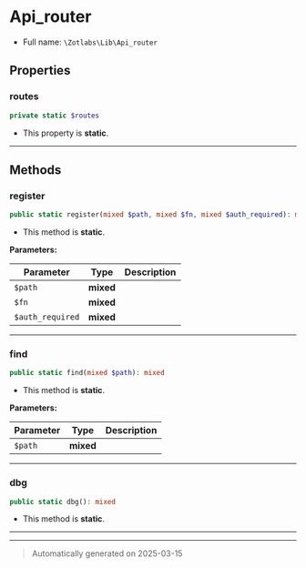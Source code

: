 
# Api_router





* Full name: `\Zotlabs\Lib\Api_router`



## Properties


### routes



```php
private static $routes
```



* This property is **static**.


***

## Methods


### register



```php
public static register(mixed $path, mixed $fn, mixed $auth_required): mixed
```



* This method is **static**.




**Parameters:**

| Parameter | Type | Description |
|-----------|------|-------------|
| `$path` | **mixed** |  |
| `$fn` | **mixed** |  |
| `$auth_required` | **mixed** |  |





***

### find



```php
public static find(mixed $path): mixed
```



* This method is **static**.




**Parameters:**

| Parameter | Type | Description |
|-----------|------|-------------|
| `$path` | **mixed** |  |





***

### dbg



```php
public static dbg(): mixed
```



* This method is **static**.








***


***
> Automatically generated on 2025-03-15
